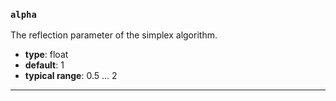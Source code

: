 ### `alpha`

The reflection parameter of the simplex algorithm.

  - **type**: float
  - **default**: 1
  - **typical range**: 0.5 ... 2

---